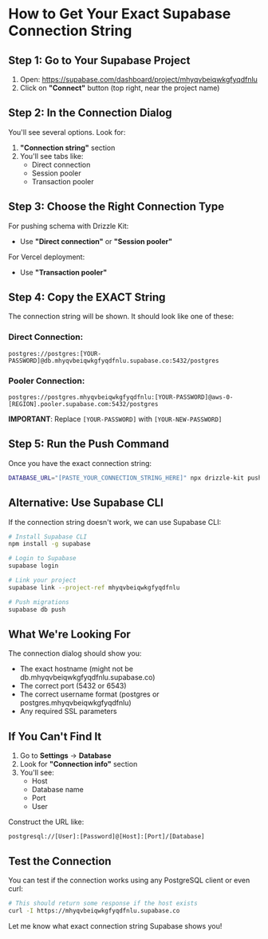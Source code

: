 # How to Get Your Exact Supabase Connection String

## Step 1: Go to Your Supabase Project

1. Open: https://supabase.com/dashboard/project/mhyqvbeiqwkgfyqdfnlu
2. Click on **"Connect"** button (top right, near the project name)

## Step 2: In the Connection Dialog

You'll see several options. Look for:

1. **"Connection string"** section
2. You'll see tabs like:
   - Direct connection
   - Session pooler
   - Transaction pooler

## Step 3: Choose the Right Connection Type

For pushing schema with Drizzle Kit:
- Use **"Direct connection"** or **"Session pooler"**

For Vercel deployment:
- Use **"Transaction pooler"** 

## Step 4: Copy the EXACT String

The connection string will be shown. It should look like one of these:

### Direct Connection:
```
postgres://postgres:[YOUR-PASSWORD]@db.mhyqvbeiqwkgfyqdfnlu.supabase.co:5432/postgres
```

### Pooler Connection:
```
postgres://postgres.mhyqvbeiqwkgfyqdfnlu:[YOUR-PASSWORD]@aws-0-[REGION].pooler.supabase.com:5432/postgres
```

**IMPORTANT**: Replace `[YOUR-PASSWORD]` with `[YOUR-NEW-PASSWORD]`

## Step 5: Run the Push Command

Once you have the exact connection string:

```bash
DATABASE_URL="[PASTE_YOUR_CONNECTION_STRING_HERE]" npx drizzle-kit push
```

## Alternative: Use Supabase CLI

If the connection string doesn't work, we can use Supabase CLI:

```bash
# Install Supabase CLI
npm install -g supabase

# Login to Supabase
supabase login

# Link your project
supabase link --project-ref mhyqvbeiqwkgfyqdfnlu

# Push migrations
supabase db push
```

## What We're Looking For

The connection dialog should show you:
- The exact hostname (might not be db.mhyqvbeiqwkgfyqdfnlu.supabase.co)
- The correct port (5432 or 6543)
- The correct username format (postgres or postgres.mhyqvbeiqwkgfyqdfnlu)
- Any required SSL parameters

## If You Can't Find It

1. Go to **Settings** → **Database**
2. Look for **"Connection info"** section
3. You'll see:
   - Host
   - Database name
   - Port
   - User

Construct the URL like:
```
postgresql://[User]:[Password]@[Host]:[Port]/[Database]
```

## Test the Connection

You can test if the connection works using any PostgreSQL client or even curl:

```bash
# This should return some response if the host exists
curl -I https://mhyqvbeiqwkgfyqdfnlu.supabase.co
```

Let me know what exact connection string Supabase shows you!